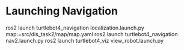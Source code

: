 # Launching Navigation

ros2 launch turtlebot4_navigation localization.launch.py map:=src/dis_task2/map/map.yaml
ros2 launch turtlebot4_navigation nav2.launch.py
ros2 launch turtlebot4_viz view_robot.launch.py